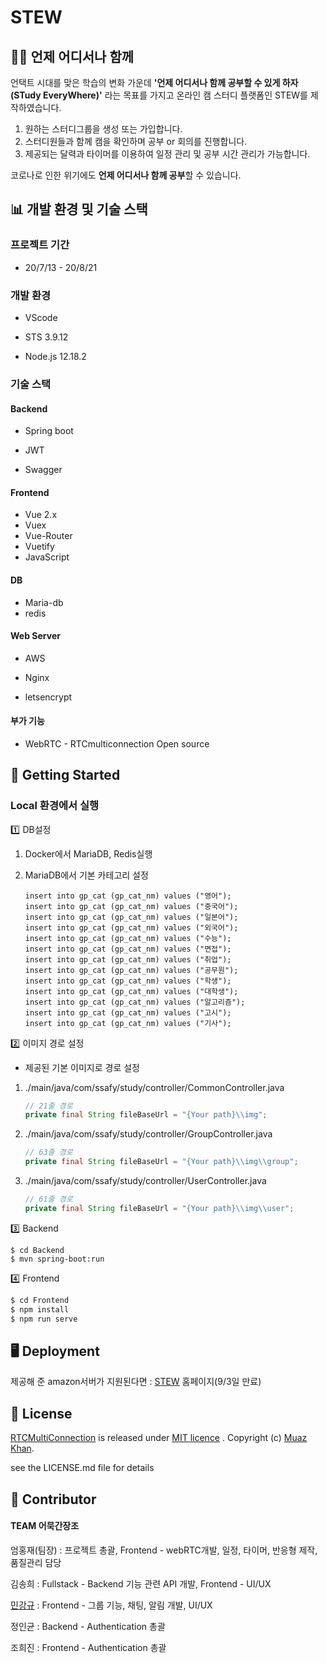 # STEW

## :woman_student: 언제 어디서나 함께

언택트 시대를 맞은 학습의 변화 가운데 **'언제 어디서나 함께 공부할 수 있게 하자(STudy EveryWhere)'** 라는 목표를 가지고 온라인 캠 스터디 플랫폼인 STEW를 제작하였습니다.

1. 원하는 스터디그룹을 생성 또는 가입합니다.
2. 스터디원들과 함께 캠을 확인하며 공부 or 회의를 진행합니다.
3. 제공되는 달력과 타이머를 이용하여 일정 관리 및 공부 시간 관리가 가능합니다.

코로나로 인한 위기에도 **언제 어디서나 함께 공부**할 수 있습니다.

## :bar_chart: 개발 환경 및 기술 스택

### 프로젝트 기간

* 20/7/13 - 20/8/21

### 개발 환경

* VScode

* STS 3.9.12

* Node.js 12.18.2

### 기술 스택

#### Backend

* Spring boot

* JWT

* Swagger

#### Frontend

* Vue 2.x
* Vuex
* Vue-Router
* Vuetify
* JavaScript

#### DB

* Maria-db
* redis

#### Web Server

* AWS

* Nginx

* letsencrypt

#### 부가 기능

* WebRTC - RTCmulticonnection Open source

## :gem: Getting Started

### Local 환경에서 실행

:one: DB설정

1. Docker에서 MariaDB, Redis실행

2. MariaDB에서 기본 카테고리 설정

   ```mariadb
   insert into gp_cat (gp_cat_nm) values ("영어");
   insert into gp_cat (gp_cat_nm) values ("중국어");
   insert into gp_cat (gp_cat_nm) values ("일본어");
   insert into gp_cat (gp_cat_nm) values ("외국어");
   insert into gp_cat (gp_cat_nm) values ("수능");
   insert into gp_cat (gp_cat_nm) values ("면접");
   insert into gp_cat (gp_cat_nm) values ("취업");
   insert into gp_cat (gp_cat_nm) values ("공무원");
   insert into gp_cat (gp_cat_nm) values ("학생");
   insert into gp_cat (gp_cat_nm) values ("대학생");
   insert into gp_cat (gp_cat_nm) values ("알고리즘");
   insert into gp_cat (gp_cat_nm) values ("고시");
   insert into gp_cat (gp_cat_nm) values ("기사");
   ```

:two: 이미지 경로 설정

- 제공된 기본 이미지로 경로 설정

1. ./main/java/com/ssafy/study/controller/CommonController.java

   ```java
   // 21줄 경로
   private final String fileBaseUrl = "{Your path}\\img";
   ```

2. ./main/java/com/ssafy/study/controller/GroupController.java

   ```java
   // 63줄 경로
   private final String fileBaseUrl = "{Your path}\\img\\group";
   ```

3. ./main/java/com/ssafy/study/controller/UserController.java

   ```java
   // 61줄 경로
   private final String fileBaseUrl = "{Your path}\\img\\user";
   ```

:three:  Backend

```bash6o
$ cd Backend
$ mvn spring-boot:run
```

:four: Frontend

```bash
$ cd Frontend
$ npm install
$ npm run serve
```

## :desktop_computer: Deployment

제공해 준 amazon서버가 지원된다면 : [STEW](https://i3b103.p.ssafy.io/) 홈페이지(9/3일 만료)

## :briefcase: License

[RTCMultiConnection](https://github.com/muaz-khan/RTCMultiConnection) is released under [MIT licence](https://github.com/muaz-khan/RTCMultiConnection/blob/master/LICENSE.md) . Copyright (c) [Muaz Khan](https://muazkhan.com/).

see the LICENSE.md file for details

## :two_men_holding_hands: Contributor

#### TEAM 어묵간장조

엄홍재(팀장) : 프로젝트 총괄, Frontend - webRTC개발, 일정, 타이머, 반응형 제작, 품질관리 담당

김송희 : Fullstack - Backend 기능 관련 API 개발, Frontend - UI/UX

[민강규](macaron61@gmail.com) : Frontend - 그룹 기능, 채팅, 알림 개발, UI/UX

정인균 : Backend - Authentication 총괄

조희진 : Frontend - Authentication 총괄
